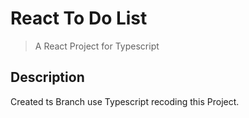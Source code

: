 # React To Do List

> A React Project for Typescript

## Description

Created ts Branch use Typescript recoding this Project.

